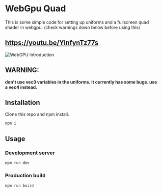 # WebGpu Quad 

This is some simple code for setting up uniforms and a fullscreen quad shader in webgpu. (check warnings down below before using this)

## https://youtu.be/YinfynTz77s
![WebGPU Introduction](https://github.com/visionary-3d/webgpu-fullscreen-shader/assets/64514807/0dd1e5b4-e6d7-47e7-b5cd-5ee5ced356b6)


## WARNING:
**don't use vec3 variables in the uniforms. it currently has some bugs. use a vec4 instead.**

## Installation

Clone this repo and npm install.

```bash
npm i
```

## Usage

### Development server

```bash
npm run dev
```

### Production build

```bash
npm run build
```
